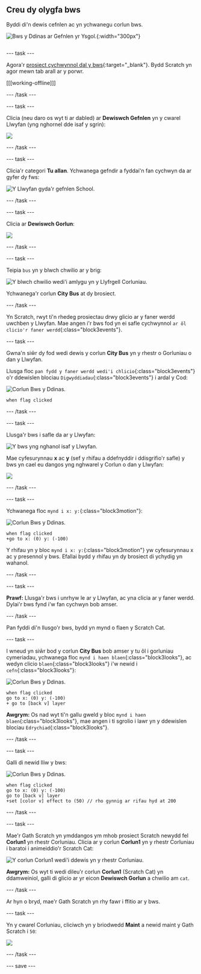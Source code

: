 ## Creu dy olygfa bws

<div style="display: flex; flex-wrap: wrap">
<div style="flex-basis: 200px; flex-grow: 1; margin-right: 15px;">
Byddi di'n dewis cefnlen ac yn ychwanegu corlun bws.
</div>
<div>

![Bws y Ddinas ar Gefnlen yr Ysgol.](images/bus-scene.png){:width="300px"}

</div>
</div>

--- task ---

Agora'r [prosiect cychwynnol dal y bws](https://scratch.mit.edu/projects/582214330/editor){:target="_blank"}. Bydd Scratch yn agor mewn tab arall ar y porwr.

[[[working-offline]]]

--- /task ---

--- task ---

Clicia (neu daro os wyt ti ar dabled) ar **Dewiswch Gefnlen** yn y cwarel Llwyfan (yng nghornel dde isaf y sgrin):

![](images/choose-a-backdrop.png)

--- /task ---

--- task ---

Clicia'r categori **Tu allan**. Ychwanega gefndir a fyddai'n fan cychwyn da ar gyfer dy fws:

![Y Llwyfan gyda'r gefnlen School.](images/outdoor-backdrop.png)

--- /task ---

--- task ---

Clicia ar **Dewiswch Gorlun**:

![](images/choose-sprite-menu.png)

--- /task ---

--- task ---

Teipia `bus` yn y blwch chwilio ar y brig:

![Y blwch chwilio wedi'i amlygu yn y Llyfrgell Corluniau.](images/bus-search.png)

Ychwanega'r corlun **City Bus** at dy brosiect.

--- /task ---

 Yn Scratch, rwyt ti'n rhedeg prosiectau drwy glicio ar y faner werdd uwchben y Llwyfan. Mae angen i'r bws fod yn ei safle cychwynnol `ar ôl clicio'r faner werdd`{:class="block3events"}.

--- task ---

Gwna'n siŵr dy fod wedi dewis y corlun **City Bus** yn y rhestr o Gorluniau o dan y Llwyfan.

Llusga floc `pan fydd y faner werdd wedi'i chlicio`{:class="block3events"} o'r ddewislen blociau `Digwyddiadau`{:class="block3events"} i ardal y Cod:

![Corlun Bws y Ddinas.](images/bus-sprite.png)

```blocks3
when flag clicked
```

--- /task ---

--- task ---

Llusga'r bws i safle da ar y Llwyfan:

![Y bws yng nghanol isaf y Llwyfan.](images/bus-bottom-middle.png)

Mae cyfesurynnau **x** ac **y** (sef y rhifau a ddefnyddir i ddisgrifio'r safle) y bws yn cael eu dangos yng nghwarel y Corlun o dan y Llwyfan:

![](images/coords-sprite-pane.png)


--- /task ---

--- task ---

Ychwanega floc `mynd i x: y:`{:class="block3motion"}:

![Corlun Bws y Ddinas.](images/bus-sprite.png)

```blocks3
when flag clicked
+go to x: (0) y: (-100)
```

Y rhifau yn y bloc `mynd i x: y:`{:class="block3motion"} yw cyfesurynnau x ac y presennol y bws. Efallai bydd y rhifau yn dy brosiect di ychydig yn wahanol.

--- /task ---

--- task ---

**Prawf:** Llusga'r bws i unrhyw le ar y Llwyfan, ac yna clicia ar y faner werdd. Dylai'r bws fynd i'w fan cychwyn bob amser.

--- /task ---

Pan fyddi di'n llusgo'r bws, bydd yn mynd o flaen y Scratch Cat.

--- task ---

I wneud yn siŵr bod y corlun **City Bus** bob amser y tu ôl i gorluniau cymeriadau, ychwanega floc `mynd i haen blaen`{:class="block3looks"}, ac wedyn clicio `blaen`{:class="block3looks"} i'w newid i `cefn`{:class="block3looks"}:

![Corlun Bws y Ddinas.](images/bus-sprite.png)

```blocks3
when flag clicked
go to x: (0) y: (-100)
+ go to [back v] layer
```

**Awgrym:** Os nad wyt ti'n gallu gweld y bloc `mynd i haen blaen`{:class="block3looks"}, mae angen i ti sgrolio i lawr yn y ddewislen blociau `Edrychiad`{:class="block3looks"}.

--- /task ---

--- task ---

Galli di newid lliw y bws:

![Corlun Bws y Ddinas.](images/bus-sprite.png)

```blocks3
when flag clicked
go to x: (0) y: (-100)
go to [back v] layer
+set [color v] effect to (50) // rho gynnig ar rifau hyd at 200
```

--- /task ---

--- task ---

Mae'r Gath Scratch yn ymddangos ym mhob prosiect Scratch newydd fel **Corlun1** yn rhestr Corluniau. Clicia ar y corlun **Corlun1** yn y rhestr Corluniau i baratoi i animeiddio'r Scratch Cat:

![Y corlun Corlun1 wedi'i ddewis yn y rhestr Corluniau.](images/sprite1-selected.png)

**Awgrym:** Os wyt ti wedi dileu'r corlun **Corlun1** (Scratch Cat) yn ddamweiniol, galli di glicio ar yr eicon **Dewiswch Gorlun** a chwilio am `cat`.

--- /task ---

Ar hyn o bryd, mae'r Gath Scratch yn rhy fawr i ffitio ar y bws.

--- task ---

Yn y cwarel Corluniau, cliciwch yn y briodwedd **Maint** a newid maint y Gath Scratch i `50`:

![](images/sprite-pane-size.png)

--- /task ---

--- save ---
